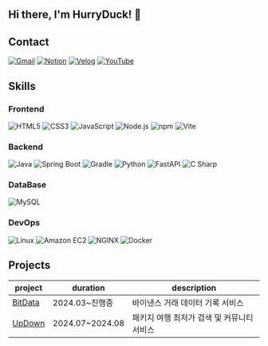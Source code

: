 ## Hi there, I'm HurryDuck! 🐥

## Contact
[![Gmail](https://img.shields.io/badge/tigeryck0812@gmail.com-DB4437?style=flat-square&logo=Gmail&logoColor=white)](mailto:tigeryck0812@gmail.com)
[![Notion](https://img.shields.io/badge/Notion-000000?style=flat-square&logo=Notion&logoColor=white)](https://www.notion.so/e449b843a0df4f79b263105e17a53872)
[![Velog](https://img.shields.io/badge/Velog-20C997?style=flat-square&logo=velog&logoColor=white)](https://velog.io/@hurryduck/posts)
[![YouTube](https://img.shields.io/badge/YouTube-FF0000?style=flat-square&logo=YouTube&logoColor=white)](https://www.youtube.com/@hurryduck/videos)

## Skills

### Frontend
![HTML5](https://img.shields.io/badge/HTML5-E34F26?style=flat-square&logo=html5&logoColor=white)
![CSS3](https://img.shields.io/badge/CSS3-1572B6?style=flat-square&logo=CSS3&logoColor=white)
![JavaScript](https://img.shields.io/badge/JavaScript-F7DF1E?style=flat-square&logo=javascript&logoColor=white)
![Node.js](https://img.shields.io/badge/Node.js-339933?style=flat-square&logo=node.js&logoColor=white)
![npm](https://img.shields.io/badge/npm-CB3837?style=flat-square&logo=npm&logoColor=white)
![Vite](https://img.shields.io/badge/Vite-646CFF?style=flat-square&logo=vite&logoColor=white)

### Backend
![Java](https://img.shields.io/badge/Java-007396?style=flat-square&logo=Java&logoColor=white)
![Spring Boot](https://img.shields.io/badge/SpringBoot-6DB33F?style=flat-square&logo=springboot&logoColor=white)
![Gradle](https://img.shields.io/badge/Gradle-02303A?style=flat-square&logo=Gradle&logoColor=white)
![Python](https://img.shields.io/badge/Python-3776AB?style=flat-square&logo=Python&logoColor=white)
![FastAPI](https://img.shields.io/badge/FastAPI-009688?style=flat-square&logo=FastAPI&logoColor=white)
![C Sharp](https://img.shields.io/badge/C_Sharp-682876?style=flat-square&logo=csharp&logoColor=white)

### DataBase
![MySQL](https://img.shields.io/badge/MySQL-4479A1?style=flat-square&logo=MySQL&logoColor=white)

### DevOps
![Linux](https://img.shields.io/badge/Linux-FCC624?style=flat-square&logo=Linux&logoColor=white)
![Amazon EC2](https://img.shields.io/badge/AmazonEC2-FF9900?style=flat-square&logo=AmazonEC2&logoColor=white)
![NGINX](https://img.shields.io/badge/NGINX-009639?style=flat-square&logo=NGINX&logoColor=white)
![Docker](https://img.shields.io/badge/Docker-2496ED?style=flat-square&logo=Docker&logoColor=white)

## Projects
|project|duration|description|
|-------|--------|-----------|
|[BitData](https://github.com/jonghoko1/BitData)|2024.03~진행중|바이낸스 거래 데이터 기록 서비스|
|[UpDown](https://github.com/ssg-java3-240304/up-and-down)|2024.07~2024.08|패키지 여행 최저가 검색 및 커뮤니티 서비스|
